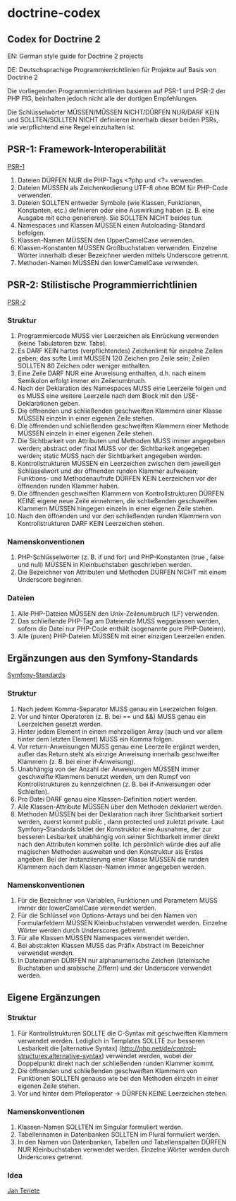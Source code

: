 # doctrine-codex

## Codex for Doctrine 2

EN: German style guide for Doctrine 2 projects

DE: Deutschsprachige Programmierrichtlinien für Projekte auf Basis von Doctrine 2

Die vorliegenden Programmierrichtlinien basieren auf PSR-1 und PSR-2 der PHP FIG, beinhalten jedoch nicht alle der dortigen Empfehlungen.

Die Schlüsselwörter MÜSSEN/MÜSSEN NICHT/DÜRFEN NUR/DARF KEIN und SOLLTEN/SOLLTEN NICHT definieren innerhalb dieser beiden PSRs, wie verpflichtend eine Regel einzuhalten ist.

## PSR-1: Framework-Interoperabilität
[PSR-1](https://github.com/php-fig/fig-standards/blob/master/accepted/PSR-1-basic-coding-standard.md)

1. Dateien DÜRFEN NUR die PHP-Tags <?php und <?= verwenden.
2. Dateien MÜSSEN als Zeichenkodierung UTF-8 ohne BOM für PHP-Code verwenden.
3. Dateien SOLLTEN entweder Symbole (wie Klassen, Funktionen, Konstanten, etc.) definieren oder eine Auswirkung haben (z. B. eine Ausgabe mit echo generieren). Sie SOLLTEN NICHT beides tun.
4. Namespaces und Klassen MÜSSEN einen Autoloading-Standard befolgen.
5. Klassen-Namen MÜSSEN den UpperCamelCase verwenden.
6. Klassen-Konstanten MÜSSEN Großbuchstaben verwenden. Einzelne Wörter innerhalb dieser Bezeichner werden mittels Underscore getrennt.
7. Methoden-Namen MÜSSEN den lowerCamelCase verwenden.

## PSR-2: Stilistische Programmierrichtlinien
[PSR-2](https://github.com/php-fig/fig-standards/blob/master/accepted/PSR-2-coding-style-guide.md)

### Struktur

1. Programmiercode MUSS vier Leerzeichen als Einrückung verwenden (keine Tabulatoren bzw. Tabs).
2. Es DARF KEIN hartes (verpflichtendes) Zeichenlimit für einzelne Zeilen geben; das softe Limit MÜSSEN 120 Zeichen pro Zeile sein; Zeilen SOLLTEN 80 Zeichen oder weniger enthalten.
3. Eine Zeile DARF NUR eine Anweisung enthalten, d.h. nach einem Semikolon erfolgt immer ein Zeilenumbruch.
4. Nach der Deklaration des Namespaces MUSS eine Leerzeile folgen und es MUSS eine weitere Leerzeile nach dem Block mit den USE-Deklarationen geben.
5. Die öffnenden und schließenden geschweiften Klammern einer Klasse MÜSSEN einzeln in einer eigenen Zeile stehen.
6. Die öffnenden und schließenden geschweiften Klammern einer Methode MÜSSEN einzeln in einer eigenen Zeile stehen.
7. Die Sichtbarkeit von Attributen und Methoden MUSS immer angegeben werden; abstract oder final MUSS vor der Sichtbarkeit angegeben werden; static MUSS nach der Sichtbarkeit angegeben werden.
8. Kontrollstrukturen MÜSSEN ein Leerzeichen zwischen dem jeweiligen Schlüsselwort und der öffnenden runden Klammer aufweisen; Funktions- und Methodenaufrufe DÜRFEN KEIN Leerzeichen vor der öffnenden runden Klammer haben.
9. Die öffnenden geschweiften Klammern von Kontrollstrukturen DÜRFEN KEINE eigene neue Zeile einnehmen, die schließenden geschweiften Klammern MÜSSEN hingegen einzeln in einer eigenen Zeile stehen.
10. Nach den öffnenden und vor den schließenden runden Klammern von Kontrollstrukturen DARF KEIN Leerzeichen stehen.

### Namenskonventionen

1. PHP-Schlüsselwörter (z. B. if und for) und PHP-Konstanten (true , false und null) MÜSSEN in Kleinbuchstaben geschrieben werden.
2. Die Bezeichner von Attributen und Methoden DÜRFEN NICHT mit einem Underscore beginnen.

### Dateien

1. Alle PHP-Dateien MÜSSEN den Unix-Zeilenumbruch (LF) verwenden.
2. Das schließende PHP-Tag am Dateiende MUSS weggelassen werden, sofern die Datei nur PHP-Code enthält (sogenannte pure PHP-Dateien).
3. Alle (puren) PHP-Dateien MÜSSEN mit einer einzigen Leerzeilen enden.

## Ergänzungen aus den Symfony-Standards
[Symfony-Standards](http://symfony.com/doc/current/contributing/code/standards.html)

### Struktur

1. Nach jedem Komma-Separator MUSS genau ein Leerzeichen folgen.
2. Vor und hinter Operatoren (z. B. bei == und &&) MUSS genau ein Leerzeichen gesetzt werden.
3. Hinter jedem Element in einem mehrzeiligen Array (auch und vor allem hinter dem letzten Element) MUSS ein Komma folgen.
4. Vor return-Anweisungen MUSS genau eine Leerzeile ergänzt werden, außer das Return steht als einzige Anweisung innerhalb geschweifter Klammern (z. B. bei einer if-Anweisung).
5. Unabhängig von der Anzahl der Anweisungen MÜSSEN immer geschweifte Klammern benutzt werden, um den Rumpf von Kontrollstrukturen zu kennzeichnen (z. B. bei if-Anweisungen oder Schleifen).
6. Pro Datei DARF genau eine Klassen-Definition notiert werden.
7. Alle Klassen-Attribute MÜSSEN über den Methoden deklariert werden.
8. Methoden MÜSSEN bei der Deklaration nach ihrer Sichtbarkeit sortiert werden, zuerst kommt public , dann protected und zuletzt private. Laut Symfony-Standards bildet der Konstruktor eine Ausnahme, der zur besseren Lesbarkeit unabhängig von seiner Sichtbarkeit immer direkt nach den Attributen kommen sollte. Ich persönlich würde dies auf alle magischen Methoden ausweiten und den Konstruktur als Erstes angeben. Bei der Instanziierung einer Klasse MÜSSEN die runden Klammern nach dem Klassen-Namen immer angegeben werden.

### Namenskonventionen

1. Für die Bezeichner von Variablen, Funktionen und Parametern MUSS immer der lowerCamelCase verwendet werden.
2. Für die Schlüssel von Options-Arrays und bei den Namen von Formularfeldern MÜSSEN Kleinbuchstaben verwendet werden. Einzelne Wörter werden durch Underscores getrennt.
3. Für alle Klassen MÜSSEN Namespaces verwendet werden.
4. Bei abstrakten Klassen MUSS das Präfix Abstract im Bezeichner verwendet werden.
5. In Dateinamen DÜRFEN nur alphanumerische Zeichen (lateinische Buchstaben und arabische Ziffern) und der Underscore verwendet werden.

## Eigene Ergänzungen

### Struktur

1. Für Kontrollstrukturen SOLLTE die C-Syntax mit geschweiften Klammern verwendet werden. Lediglich in Templates SOLLTE zur besseren Lesbarkeit die [alternative Syntax] (http://php.net/de/control-structures.alternative-syntax) verwendet werden, wobei der Doppelpunkt direkt nach der schließenden runden Klammer kommt.
2. Die öffnenden und schließenden geschweiften Klammern von Funktionen SOLLTEN genauso wie bei den Methoden einzeln in einer eigenen Zeile stehen.
3. Vor und hinter dem Pfeiloperator -> DÜRFEN KEINE Leerzeichen stehen.

### Namenskonventionen

1. Klassen-Namen SOLLTEN im Singular formuliert werden.
2. Tabellennamen in Datenbanken SOLLTEN im Plural formuliert werden.
3. In den Namen von Datenbanken, Tabellen und Tabellenspalten DÜRFEN NUR Kleinbuchstaben verwendet werden. Einzelne Wörter werden durch Underscores getrennt.

### Idea
[Jan Teriete](https://plus.google.com/106660436858103395374?rel=author)
